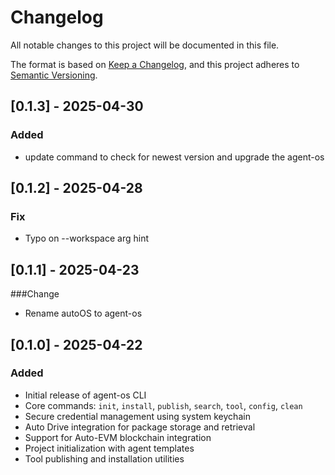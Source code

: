 # Changelog

All notable changes to this project will be documented in this file.

The format is based on [Keep a Changelog](https://keepachangelog.com/en/1.0.0/),
and this project adheres to [Semantic Versioning](https://semver.org/spec/v2.0.0.html).

## [0.1.3] - 2025-04-30

### Added
- update command to check for newest version and upgrade the agent-os

## [0.1.2] - 2025-04-28

### Fix
- Typo on --workspace arg hint

## [0.1.1] - 2025-04-23

###Change
- Rename autoOS to agent-os

## [0.1.0] - 2025-04-22

### Added
- Initial release of agent-os CLI
- Core commands: `init`, `install`, `publish`, `search`, `tool`, `config`, `clean`
- Secure credential management using system keychain
- Auto Drive integration for package storage and retrieval
- Support for Auto-EVM blockchain integration
- Project initialization with agent templates
- Tool publishing and installation utilities 